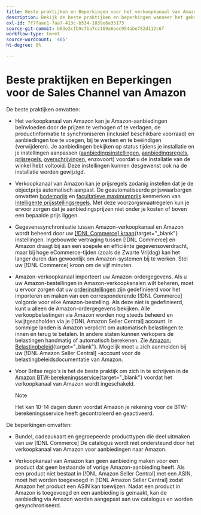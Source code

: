 ```yaml
---
title: Beste praktijken en Beperkingen voor het verkoopkanaal van Amazon
description: Bekijk de beste praktijken en beperkingen wanneer het gebruiken van het verkoopkanaal van Amazon voor Adobe Commerce en Magento Open Source.
exl-id: 7f7faae1-7aa7-413c-b534-1039e6a35173
source-git-commit: b63e2cfb9c7ba7cc169a6eec954abe782d112c6f
workflow-type: tm+mt
source-wordcount: '465'
ht-degree: 0%

---
```


# Beste praktijken en Beperkingen voor de Sales Channel van Amazon

De beste praktijken omvatten:

- Het verkoopkanaal van Amazon kan je Amazon-aanbiedingen beïnvloeden door de prijzen te verhogen of te verlagen, de productinformatie te synchroniseren (inclusief beschikbare voorraad) en aanbiedingen toe te voegen, bij te werken en te beëindigen (verwijderen). Je aanbiedingen bekijken op status tijdens je installatie en je instellingen aanpassen ([aanbiedingsinstellingen](./listing-settings.md), [aanbiedingsregels](./listing-rules.md), [prijsregels](./pricing-products.md), [overschrijvingen](./overrides.md), enzovoort) voordat u de installatie van de winkel hebt voltooid. Deze instellingen kunnen desgewenst ook na de installatie worden gewijzigd.

- Verkoopkanaal van Amazon kan je prijsregels zodanig instellen dat je de objectprijs automatisch aanpast. De geautomatiseerde prijswaarborgen omvatten [bodemprijs](./floor-price.md) en [facultatieve maximumprijs](./optional-ceiling-price.md) kenmerken van [Intelligente prijsstellingsregels](./intelligent-repricing-rules.md). Met deze voorzorgsmaatregelen kun je ervoor zorgen dat je aanbiedingsprijzen niet onder je kosten of boven een bepaalde prijs liggen.

- Gegevenssynchronisatie tussen Amazon-verkoopkanaal en Amazon wordt beheerd door uw [[!DNL Commerce] kraan](https://docs.magento.com/user-guide/system/cron.html){target="_blank"} instellingen. Ingebouwde vertraging tussen [!DNL Commerce] en Amazon draagt bij aan een soepele en efficiënte gegevensoverdracht, maar bij hoge eCommerce-tijden (zoals de Zwarte Vrijdag) kan het langer duren dan gewoonlijk om Amazon-systemen bij te werken. Stel uw [!DNL Commerce] kroon om de vijf minuten.

- Amazon-verkoopkanaal importeert uw Amazon-ordergegevens. Als u uw Amazon-bestellingen in Amazon-verkoopkanalen wilt beheren, moet u ervoor zorgen dat uw [orderinstellingen](./order-settings.md) zijn gedefinieerd voor het importeren en maken van een corresponderende [!DNL Commerce] volgorde voor elke Amazon-bestelling. Als deze niet is gedefinieerd, kunt u alleen de Amazon-ordergegevens bekijken. Alle verkoopbelastingen via Amazon worden nog steeds beheerd en kwijtgescholden via je [!DNL Amazon Seller Central] account. In sommige landen is Amazon verplicht om automatisch belastingen te innen en terug te betalen. In andere staten kunnen verkopers de belastingen handmatig of automatisch berekenen. Zie [Amazon: Belastingbeleid](https://sellercentral.amazon.com/gp/help/external/help.html?itemID=200405820&amp;language=en_US/){target="_blank"}. Mogelijk moet u zich aanmelden bij uw [!DNL Amazon Seller Central] -account voor de belastingbeleidsdocumentatie van Amazon.

- Voor Britse regio&#39;s is het de beste praktijk om zich in te schrijven in de [Amazon BTW-berekeningsservice](https://sell.amazon.co.uk/learn/vat-resources/){target="_blank"} voordat het verkoopkanaal van Amazon wordt ingeschakeld.


   >[!NOTE]
   >
   >Het kan 10-14 dagen duren voordat Amazon je rekening voor de BTW-berekeningsservice heeft gecontroleerd en geactiveerd.

De beperkingen omvatten:

- Bundel, cadeaukaart en gegroepeerde producttypen die deel uitmaken van uw [!DNL Commerce] De catalogus wordt niet ondersteund door het verkoopkanaal van Amazon voor aanbiedingen naar Amazon.

- Verkoopkanaal van Amazon kan geen aanbieding maken voor een product dat geen bestaande of vorige Amazon-aanbieding heeft. Als een product niet bestaat in [!DNL Amazon Seller Central] met een ASIN, moet het worden toegevoegd in [!DNL Amazon Seller Central] zodat Amazon het product een ASIN kan toewijzen. Nadat een product in Amazon is toegevoegd en een aanbieding is gemaakt, kan de aanbieding via Amazon worden aangepast aan uw catalogus en worden gesynchroniseerd.
